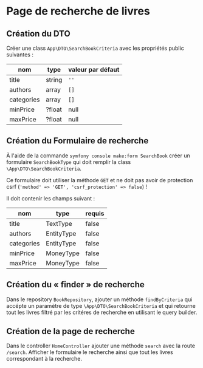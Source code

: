 # Page de recherche de livres

## Création du DTO

Créer une class `App\DTO\SearchBookCriteria` avec les propriétés public
suivantes :

| nom        | type   | valeur par défaut |
| ---------- | ------ | ----------------- |
| title      | string | `''`              |
| authors    | array  | `[]`              |
| categories | array  | `[]`              |
| minPrice   | ?float | null              |
| maxPrice   | ?float | null              |

## Création du Formulaire de recherche

À l'aide de la commande `symfony console make:form SearchBook` créer un formulaire
`SearchBookType` qui doit remplir la class `\App\DTO\SearchBookCriteria`.

Ce formulaire doit utiliser la méthode `GET` et ne doit pas avoir de protection
csrf (`'method' => 'GET', 'csrf_protection' => false`) !

Il doit contenir les champs suivant :

| nom        | type       | requis |
| ---------- | ---------- | ------ |
| title      | TextType   | false  |
| authors    | EntityType | false  |
| categories | EntityType | false  |
| minPrice   | MoneyType  | false  |
| maxPrice   | MoneyType  | false  |

## Création du « finder » de recherche

Dans le repository `BookRepository`, ajouter un méthode `findByCriteria` qui
accépte un paramètre de type `\App\DTO\SearchBookCriteria` et qui retourne
tout les livres filtré par les critéres de recherche en utilisant
le query builder.

## Création de la page de recherche

Dans le controller `HomeController` ajouter une méthode `search` avec
la route `/search`. Afficher le formulaire le recherche ainsi que tout
les livres correspondant à la recherche.
